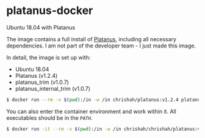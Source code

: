 # platanus-docker
Ubuntu 18.04 with Platanus

The image contains a full install of [Platanus](http://platanus.bio.titech.ac.jp/), including all necessary dependencies. I am not part of the developer team - I just made this image.

In detail, the image is set up with:
 - Ubuntu 18.04
 - Platanus (v1.2.4)
 - platanus_trim (v1.0.7)
 - platanus_internal_trim (v1.0.7)

```bash
$ docker run --rm -v $(pwd):/in -w /in chrishah/platanus:v1.2.4 platanus
```

You can also enter the container environment and work within it. All executables should be in the `PATH`.
```bash
$ docker run -it --rm -v $(pwd):/in -w /in chrishah/chrishah/platanus:v1.2.4 /bin/bash
```
